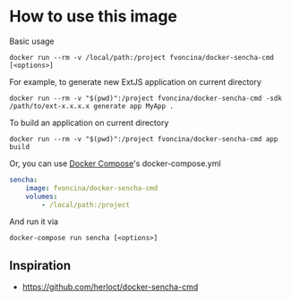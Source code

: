 # How to use this image

Basic usage

```shell
docker run --rm -v /local/path:/project fvoncina/docker-sencha-cmd [<options>]
```

For example, to generate new ExtJS application on current directory

```shell
docker run --rm -v "$(pwd)":/project fvoncina/docker-sencha-cmd -sdk /path/to/ext-x.x.x.x generate app MyApp .
```

To build an application on current directory

```shell
docker run --rm -v "$(pwd)":/project fvoncina/docker-sencha-cmd app build
```

Or, you can use [Docker Compose](https://docs.docker.com/compose/)'s docker-compose.yml

```yaml
sencha:
    image: fvoncina/docker-sencha-cmd
    volumes:
        - /local/path:/project
```

And run it via

```shell
docker-compose run sencha [<options>]
```

## Inspiration
* https://github.com/herloct/docker-sencha-cmd
